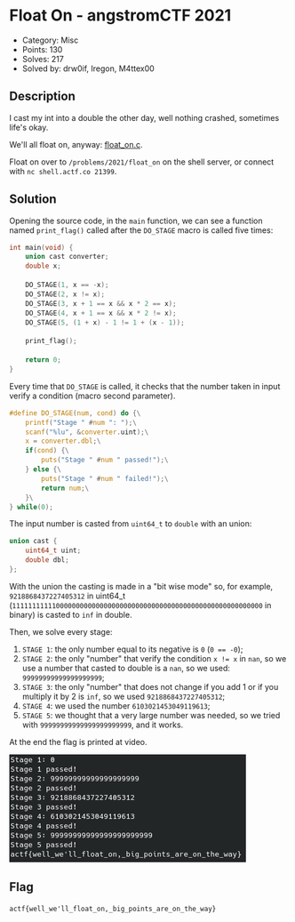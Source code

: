 # Float On - angstromCTF 2021

- Category: Misc
- Points: 130
- Solves: 217
- Solved by: drw0if, Iregon, M4ttex00

## Description

I cast my int into a double the other day, well nothing crashed, sometimes life's okay.

We'll all float on, anyway: [float_on.c](dist/float_on.c).

Float on over to `/problems/2021/float_on` on the shell server, or connect with `nc shell.actf.co 21399`.

## Solution

Opening the source code, in the `main` function, we can see a function named `print_flag()` called after the `DO_STAGE` macro is called five times:

```c
int main(void) {
    union cast converter;
    double x;

    DO_STAGE(1, x == -x);
    DO_STAGE(2, x != x);
    DO_STAGE(3, x + 1 == x && x * 2 == x);
    DO_STAGE(4, x + 1 == x && x * 2 != x);
    DO_STAGE(5, (1 + x) - 1 != 1 + (x - 1));

    print_flag();

    return 0;
}
```

Every time that `DO_STAGE` is called, it checks that the number taken in input verify a condition (macro second parameter).

```c
#define DO_STAGE(num, cond) do {\
    printf("Stage " #num ": ");\
    scanf("%lu", &converter.uint);\
    x = converter.dbl;\
    if(cond) {\
        puts("Stage " #num " passed!");\
    } else {\
        puts("Stage " #num " failed!");\
        return num;\
    }\
} while(0);
```

The input number is casted from `uint64_t` to `double` with an union:

```c
union cast {
    uint64_t uint;
    double dbl;
};
```

With the union the casting is made in a "bit wise mode" so, for example, `9218868437227405312` in uint64_t (`111111111110000000000000000000000000000000000000000000000000000` in binary) is casted to `inf` in double.

Then, we solve every stage:

1. `STAGE 1`: the only number equal to its negative is `0` (`0 == -0`);
2. `STAGE 2`: the only "number" that verify the condition `x != x` in `nan`, so we use a number that casted to double is a `nan`, so we used: `99999999999999999999`;
3. `STAGE 3`: the only "number" that does not change if you add 1 or if you multiply it by 2 is `inf`, so we used `9218868437227405312`;
4. `STAGE 4`: we used the number `6103021453049119613`;
5. `STAGE 5`: we thought that a very large number was needed, so we tried with `99999999999999999999999`, and it works.

At the end the flag is printed at video.

![flag](pictures/stages.png)

## Flag

```
actf{well_we'll_float_on,_big_points_are_on_the_way}
```